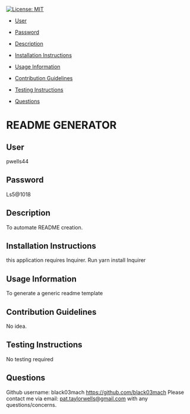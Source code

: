 [![License: MIT](https://img.shields.io/badge/License-MIT-yellow.svg)](https://opensource.org/licenses/MIT
)
* [User](##user)

* [Password](##password)

* [Description](##description)

* [Installation Instructions](##installation-instructions)

* [Usage Information](##usage-information)

* [Contribution Guidelines](##contribution-guidelines)

* [Testing Instructions](##testing-instructions)

* [Questions](##questions)

# README GENERATOR

## User

pwells44

## Password

Ls5@1018

## Description

To automate README creation.

## Installation Instructions

this application requires Inquirer. Run yarn install Inquirer

## Usage Information

To generate a generic readme template

## Contribution Guidelines

No idea.

## Testing Instructions

No testing required

## Questions

Github username: black03mach
https://github.com/black03mach
Please contact me via email: pat.taylorwells@gmail.com with any questions/concerns.
